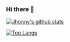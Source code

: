 ### Hi there 👋

<!--
**arribass/arribass** is a ✨ _special_ ✨ repository because its `README.md` (this file) appears on your GitHub profile.

Here are some ideas to get you started:

- 🔭 I’m currently working on ...
- 🌱 I’m currently learning ...
- 👯 I’m looking to collaborate on ...
- 🤔 I’m looking for help with ...
- 💬 Ask me about ...
- 📫 How to reach me: ...
- 😄 Pronouns: ...
- ⚡ Fun fact: ...
-->
[![Jhonny's github stats](https://github-readme-stats.wasabeef.vercel.app/api?username=arribass&show_icons=true&line_height=21&show_icons=true&theme=vue&hide_border=true&count_private=true)](https://github.com/arribass/github-readme-stats)

[![Top Langs](https://github-readme-stats.vercel.app/api/top-langs/?username=arribass&show_icons=true&layout=compact&theme=vue&hide_border=true)](https://github.com/arribass/github-readme-stats)
